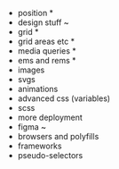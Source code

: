 - position *
- design stuff ~
- grid *
- grid areas etc *
- media queries *
- ems and rems *
- images 
- svgs
- animations
- advanced css (variables)
- scss
- more deployment 
- figma ~
- browsers and polyfills
- frameworks
- pseudo-selectors
